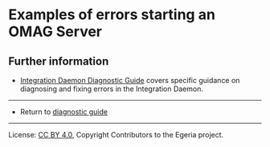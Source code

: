 <!-- SPDX-License-Identifier: CC-BY-4.0 -->
<!-- Copyright Contributors to the Egeria project. -->

# Examples of errors starting an OMAG Server




## Further information

* [Integration Daemon Diagnostic Guide](integration-daemon-diagnostic-guide.md) covers specific guidance on
diagnosing and fixing errors in the Integration Daemon.

----

* Return to [diagnostic guide](.)


----
License: [CC BY 4.0](https://creativecommons.org/licenses/by/4.0/),
Copyright Contributors to the Egeria project.